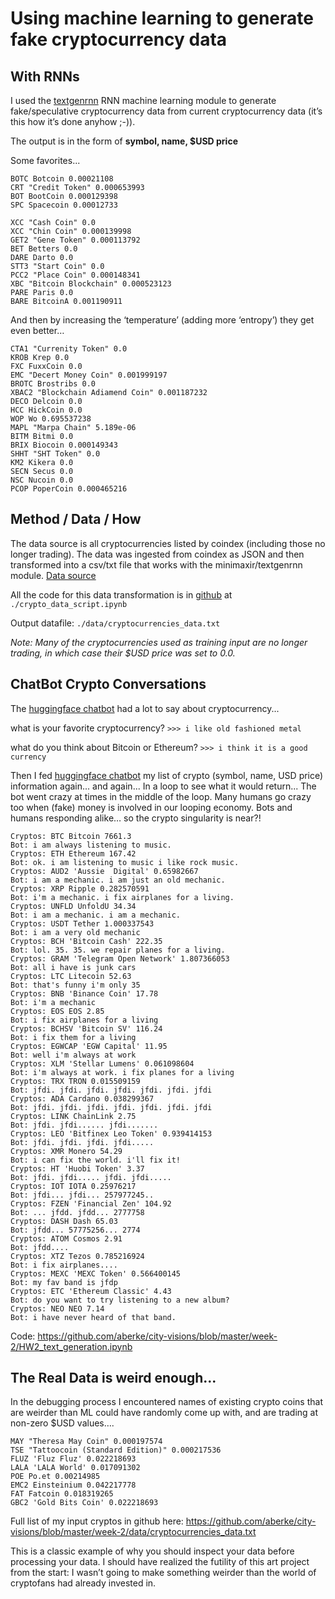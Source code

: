# Using machine learning to generate fake cryptocurrency data

## With RNNs 

I used the [textgenrnn](https://github.com/minimaxir/textgenrnn) RNN machine learning module to generate fake/speculative cryptocurrency data from current cryptocurrency data (it’s this how it’s done anyhow ;-)).

The output is in the form of __symbol, name, $USD price__

Some favorites...

```
BOTC Botcoin 0.00021108
CRT "Credit Token" 0.000653993
BOT BootCoin 0.000129398
SPC Spacecoin 0.00012733

XCC "Cash Coin" 0.0
XCC "Chin Coin" 0.000139998
GET2 "Gene Token" 0.000113792
BET Betters 0.0
DARE Darto 0.0
STT3 "Start Coin" 0.0
PCC2 "Place Coin" 0.000148341
XBC "Bitcoin Blockchain" 0.000523123
PARE Paris 0.0
BARE BitcoinA 0.001190911
```

And then by increasing the ‘temperature’ (adding more  ‘entropy’) they get even better…

```
CTA1 "Currenity Token" 0.0
KROB Krep 0.0
FXC FuxxCoin 0.0
EMC "Decert Money Coin" 0.001999197
BROTC Brostribs 0.0
XBAC2 "Blockchain Adiamend Coin" 0.001187232
DECO Delcoin 0.0
HCC HickCoin 0.0
WOP Wo 0.695537238
MAPL "Marpa Chain" 5.189e-06
BITM Bitmi 0.0
BRIX Biocoin 0.000149343
SHHT "SHT Token" 0.0
KM2 Kikera 0.0
SECN Secus 0.0
NSC Nucoin 0.0
PCOP PoperCoin 0.000465216
```

## Method / Data / How
The data source is all cryptocurrencies listed by coindex (including those no longer trading).
The data was ingested from coindex as JSON and then transformed into a csv/txt file that works with the minimaxir/textgenrnn module.
[Data source](https://coincodex.com/apps/coincodex/cache/all_coins_packed.json?t=26199381&coincodex.com)

All the code for this data transformation is in [github](https://github.com/aberke/city-visions/blob/master/week-2) at `./crypto_data_script.ipynb`

Output datafile: `./data/cryptocurrencies_data.txt`

*Note: Many of the cryptocurrencies used as training input are no longer trading, in which case their $USD price was set to 0.0.*


## ChatBot Crypto Conversations

The [huggingface chatbot](https://github.com/huggingface/transfer-learning-conv-ai) had a lot to say about cryptocurrency...

what is your favorite cryptocurrency?
`>>> i like old fashioned metal`

what do you think about Bitcoin or Ethereum?
`>>> i think it is a good currency`


Then I fed [huggingface chatbot](https://github.com/huggingface/transfer-learning-conv-ai) my list of crypto (symbol, name, USD price) information  again...  and  again... In  a loop  to see what it would return...
The bot went crazy at times in the middle of the loop.   Many humans go crazy too when (fake) money is involved in our looping economy.  Bots and humans responding alike… so the crypto singularity is near?!

```
Cryptos: BTC Bitcoin 7661.3
Bot: i am always listening to music.
Cryptos: ETH Ethereum 167.42
Bot: ok. i am listening to music i like rock music.
Cryptos: AUD2 'Aussie  Digital' 0.65982667
Bot: i am a mechanic. i am just an old mechanic.
Cryptos: XRP Ripple 0.282570591
Bot: i'm a mechanic. i fix airplanes for a living.
Cryptos: UNFLD UnfoldU 34.34
Bot: i am a mechanic. i am a mechanic.
Cryptos: USDT Tether 1.000337543
Bot: i am a very old mechanic
Cryptos: BCH 'Bitcoin Cash' 222.35
Bot: lol. 35. 35. we repair planes for a living.
Cryptos: GRAM 'Telegram Open Network' 1.807366053
Bot: all i have is junk cars
Cryptos: LTC Litecoin 52.63
Bot: that's funny i'm only 35
Cryptos: BNB 'Binance Coin' 17.78
Bot: i'm a mechanic
Cryptos: EOS EOS 2.85
Bot: i fix airplanes for a living
Cryptos: BCHSV 'Bitcoin SV' 116.24
Bot: i fix them for a living
Cryptos: EGWCAP 'EGW Capital' 11.95
Bot: well i'm always at work
Cryptos: XLM 'Stellar Lumens' 0.061098604
Bot: i'm always at work. i fix planes for a living
Cryptos: TRX TRON 0.015509159
Bot: jfdi. jfdi. jfdi. jfdi. jfdi. jfdi. jfdi
Cryptos: ADA Cardano 0.038299367
Bot: jfdi. jfdi. jfdi. jfdi. jfdi. jfdi. jfdi
Cryptos: LINK ChainLink 2.75
Bot: jfdi. jfdi...... jfdi.......
Cryptos: LEO 'Bitfinex Leo Token' 0.939414153
Bot: jfdi. jfdi. jfdi. jfdi.....
Cryptos: XMR Monero 54.29
Bot: i can fix the world. i'll fix it!
Cryptos: HT 'Huobi Token' 3.37
Bot: jfdi. jfdi..... jfdi. jfdi.....
Cryptos: IOT IOTA 0.25976217
Bot: jfdi... jfdi... 257977245..
Cryptos: FZEN 'Financial Zen' 104.92
Bot: ... jfdd. jfdd... 2777758
Cryptos: DASH Dash 65.03
Bot: jfdd... 57775256... 2774
Cryptos: ATOM Cosmos 2.91
Bot: jfdd....
Cryptos: XTZ Tezos 0.785216924
Bot: i fix airplanes....
Cryptos: MEXC 'MEXC Token' 0.566400145
Bot: my fav band is jfdp
Cryptos: ETC 'Ethereum Classic' 4.43
Bot: do you want to try listening to a new album?
Cryptos: NEO NEO 7.14
Bot: i have never heard of that band.
```

Code: https://github.com/aberke/city-visions/blob/master/week-2/HW2_text_generation.ipynb



## The Real Data is weird enough...

In the debugging process I encountered names of existing crypto coins that are  weirder than ML could have randomly come up with, and are trading at non-zero $USD values….

```
MAY "Theresa May Coin" 0.000197574
TSE "Tattoocoin (Standard Edition)" 0.000217536
FLUZ 'Fluz Fluz' 0.022218693
LALA 'LALA World' 0.017091302
POE Po.et 0.00214985
EMC2 Einsteinium 0.042217778
FAT Fatcoin 0.018319265
GBC2 'Gold Bits Coin' 0.022218693
```

Full list of my input cryptos in github here: https://github.com/aberke/city-visions/blob/master/week-2/data/cryptocurrencies_data.txt 

This is a classic example of why you should inspect your data before processing your data.  I should have realized the futility of this art project  from the start: I wasn’t going to make something weirder than the world of cryptofans had already invested in.

